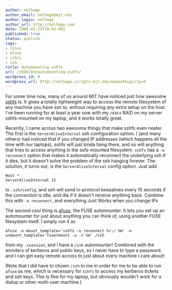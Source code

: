 ```yaml
---
author: nelhage
author_email: nelhage@mit.edu
author_login: nelhage
author_url: http://nelhage.com
date: 2008-03-23T18:54:00Z
published: true
status: publish
tags:
- linux
- afuse
- sshfs
- ssh
title: Automounting sshfs
url: /2008/03/automounting-sshfs/
wordpress_id: 9
wordpress_url: http://nelhage.scripts.mit.edu/madeofbugs/?p=9
---
```


For some time now, many of us around MIT have noticed just how awesome
[sshfs][sshfs] is. It gives a totally lightweight way to access the
remote filesystem of any machine you have ssh to, without requiring
_any_ extra setup on the host. I've been running for at least a year
now with my `/data` RAID on my server sshfs-mounted on my laptop, and
it works totally great.

Recently, I came across two awesome things that make sshfs even
neater. The first is the `ServerAliveInterval` ssh configuration
option. I (and many others) had noticed that if you changed IP
addresses (which happens all the time with our laptops), sshfs will
just kinda hang there, and so will anything that tries to access
anything in the ssfs-mounted filesystem. `sshfs` has a `-o reconnect`
option that makes it automatically reconnect the underlying ssh if it
dies, but it doesn't solve the problem of the ssh hanging forever. The
solution, it turns out, is the `ServerAliveInterval` config
option. Just add

    Host *
    ServerAliveInterval 15

to `.ssh/config`, and ssh will send in-protocol keepalives every 15
seconds if the connection is idle, and die if it doesn't receive
anything back. Combine this with `-o reconnect`, and everything Just
Works when you change IPs

The second cool thing is [afuse][afuse], the FUSE automounter. It lets
you set up an automounter for just about anything you can think of,
using another FUSE filesystem itself. I simply run it as

    afuse -o mount_template='sshfs -o reconnect %r:/ %m' -o unmount_template='fusermount -u -z %m' /ssh

from my `.xsession`, and I have a `/ssh` automounter!  Combined with
the wonders of kerberos and public keys, so I never have to type a
password, and I can get easy remote access to just about every machine
I care about!

(Note that I did have to chown `/ssh` to me in order for me to be able
to run `afuse` as me, which is necessary for `sshfs` to access my
kerberos tickets and ssh keys. This is fine for my laptop, but
obviously wouldn't work for a dialup or other multi-user machine.)

[afuse]: http://afuse.sourceforge.net/
[sshfs]: http://fuse.sourceforge.net/sshfs.html
